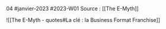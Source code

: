 04 #janvier-2023 #2023-W01
Source : [[The E-Myth]]

![[The E-Myth - quotes#La clé : la Business Format Franchise]]